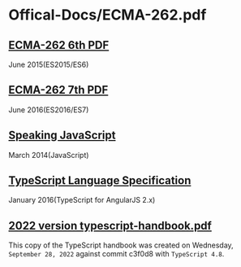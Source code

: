 # Offical-Docs/ECMA-262.pdf 


## [ECMA-262 6th PDF](http://cdn.xgqfrms.xyz/offical-docs/ECMA/ECMA-262%206th%20edition%20June%202015.pdf)

June 2015(ES2015/ES6)

## [ECMA-262 7th PDF](http://cdn.xgqfrms.xyz/offical-docs/ECMA/ECMA-262%207th%20edition%20June%202016.pdf)

June 2016(ES2016/ES7)


## [Speaking JavaScript](https://javascript.xgqfrms.xyz/pdfs/Speaking%20JavaScript.pdf)

March 2014(JavaScript)

## [TypeScript Language Specification](https://javascript.xgqfrms.xyz/pdfs/TypeScript%20Language%20Specification.pdf)

January 2016(TypeScript for AngularJS 2.x)




## [2022 version typescript-handbook.pdf](https://javascript.xgqfrms.xyz/pdfs/typescript-handbook.pdf)

This copy of the TypeScript handbook was created on Wednesday, `September 28, 2022` against commit c3f0d8 with `TypeScript 4.8`.

